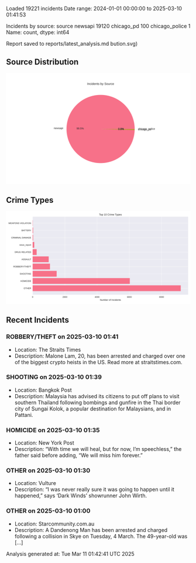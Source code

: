 
Loaded 19221 incidents
Date range: 2024-01-01 00:00:00 to 2025-03-10 01:41:53

Incidents by source:
source
newsapi           19120
chicago_pd          100
chicago_police        1
Name: count, dtype: int64

Report saved to reports/latest_analysis.md
bution.svg)

## Source Distribution
![Source Distribution](images/source_distribution.svg)

## Crime Types
![Crime Types](images/crime_types.svg)

## Recent Incidents

### ROBBERY/THEFT on 2025-03-10 01:41
- Location: The Straits Times
- Description: Malone Lam, 20, has been arrested and charged over one of the biggest crypto heists in the US.  Read more at straitstimes.com.


### SHOOTING on 2025-03-10 01:39
- Location: Bangkok Post
- Description: Malaysia has advised its citizens to put off plans to visit southern Thailand following bombings and gunfire in the Thai border city of Sungai Kolok, a popular destination for Malaysians, and in Pattani.&nbsp;


### HOMICIDE on 2025-03-10 01:35
- Location: New York Post
- Description: “With time we will heal, but for now, I’m speechless,” the father said before adding, “We will miss him forever.”


### OTHER on 2025-03-10 01:30
- Location: Vulture
- Description: “I was never really sure it was going to happen until it happened,” says ‘Dark Winds’ showrunner John Wirth.


### OTHER on 2025-03-10 01:00
- Location: Starcommunity.com.au
- Description: A Dandenong Man has been arrested and charged following a collision in Skye on Tuesday, 4 March. The 49-year-old was […]

Analysis generated at: Tue Mar 11 01:42:41 UTC 2025
